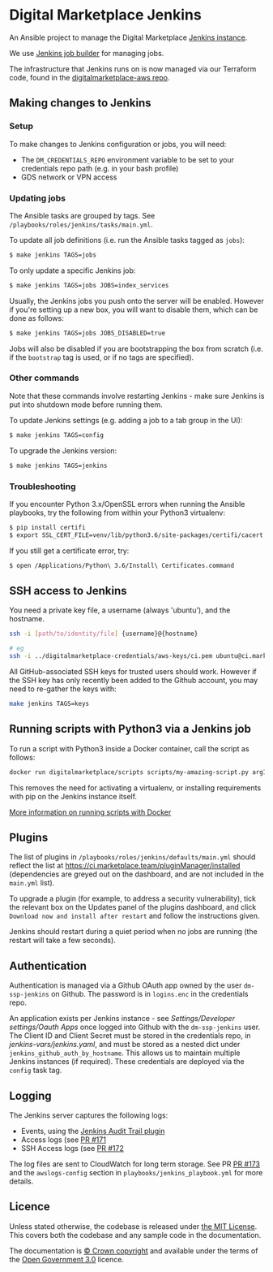 # Digital Marketplace Jenkins

An Ansible project to manage the Digital Marketplace [Jenkins instance](https://ci.marketplace.team/).

We use [Jenkins job builder](https://jenkins-job-builder.readthedocs.org/en/latest/index.html) for managing jobs.

The infrastructure that Jenkins runs on is now managed via our Terraform code, found in the [digitalmarketplace-aws
repo](https://github.com/alphagov/digitalmarketplace-aws/tree/master/terraform/modules/jenkins).

## Making changes to Jenkins

### Setup

To make changes to Jenkins configuration or jobs, you will need:

 * The `DM_CREDENTIALS_REPO` environment variable to be set to your credentials repo path (e.g. in your bash profile)
 * GDS network or VPN access

### Updating jobs

The Ansible tasks are grouped by tags. See `/playbooks/roles/jenkins/tasks/main.yml`.

To update all job definitions (i.e. run the Ansible tasks tagged as `jobs`):
```bash
$ make jenkins TAGS=jobs
```

To only update a specific Jenkins job:
```bash
$ make jenkins TAGS=jobs JOBS=index_services
```

Usually, the Jenkins jobs you push onto the server will be enabled. However if you're setting up a new box, you will
want to disable them, which can be done as follows:
```bash
$ make jenkins TAGS=jobs JOBS_DISABLED=true
```

Jobs will also be disabled if you are bootstrapping the box from scratch (i.e. if the `bootstrap`
tag is used, or if no tags are specified).

### Other commands

Note that these commands involve restarting Jenkins - make sure Jenkins is put into shutdown mode
before running them.

To update Jenkins settings (e.g. adding a job to a tab group in the UI):
```bash
$ make jenkins TAGS=config
```

To upgrade the Jenkins version:
```bash
$ make jenkins TAGS=jenkins
```

### Troubleshooting

If you encounter Python 3.x/OpenSSL errors when running the Ansible playbooks, try the following from within your Python3 virtualenv:

```bash
$ pip install certifi
$ export SSL_CERT_FILE=venv/lib/python3.6/site-packages/certifi/cacert.pem
```

If you still get a certificate error, try:

```bash
$ open /Applications/Python\ 3.6/Install\ Certificates.command
```

## SSH access to Jenkins

You need a private key file, a username (always 'ubuntu'), and the hostname.

```bash
ssh -i [path/to/identity/file] {username}@{hostname}

# eg
ssh -i ../digitalmarketplace-credentials/aws-keys/ci.pem ubuntu@ci.marketplace.team
```

All GitHub-associated SSH keys for trusted users should work. However if the SSH key has only recently
been added to the Github account, you may need to re-gather the keys with:

```bash
make jenkins TAGS=keys
```

## Running scripts with Python3 via a Jenkins job

To run a script with Python3 inside a Docker container, call the script as follows:

```bash
docker run digitalmarketplace/scripts scripts/my-amazing-script.py arg1 arg2 ...
```

This removes the need for activating a virtualenv, or installing requirements with pip on the Jenkins
instance itself.

[More information on running scripts with Docker](https://github.com/alphagov/digitalmarketplace-scripts#running-scripts-with-docker)


## Plugins

The list of plugins in `/playbooks/roles/jenkins/defaults/main.yml` should reflect the list at https://ci.marketplace.team/pluginManager/installed (dependencies
are greyed out on the dashboard, and are not included in the `main.yml` list).

To upgrade a plugin (for example, to address a security vulnerability), tick the relevant box on the Updates panel of the plugins dashboard, and
 click `Download now and install after restart` and follow the instructions given.

Jenkins should restart during a quiet period when no jobs are running (the restart will take a few seconds).


## Authentication

Authentication is managed via a Github OAuth app owned by the user `dm-ssp-jenkins` on
Github. The password is in `logins.enc` in the credentials repo.

An application exists per Jenkins instance - see *Settings/Developer settings/Oauth Apps* once logged into Github with
the `dm-ssp-jenkins` user. The Client ID and Client Secret must be stored in the credentials repo, in
*jenkins-vars/jenkins.yaml*, and must be stored as a nested dict under `jenkins_github_auth_by_hostname`. This allows
us to maintain multiple Jenkins instances (if required). These credentials are deployed via the `config` task tag.

## Logging

The Jenkins server captures the following logs:

- Events, using the [Jenkins Audit Trail plugin](https://wiki.jenkins.io/display/JENKINS/Audit+Trail+Plugin)
- Access logs (see [PR #171](https://github.com/alphagov/digitalmarketplace-jenkins/pull/171)
- SSH Access logs (see [PR #172](https://github.com/alphagov/digitalmarketplace-jenkins/pull/172)

The log files are sent to CloudWatch for long term storage. See PR [PR #173](https://github.com/alphagov/digitalmarketplace-jenkins/pull/173)
and the `awslogs-config` section in `playbooks/jenkins_playbook.yml` for more details.

## Licence

Unless stated otherwise, the codebase is released under [the MIT License][mit].
This covers both the codebase and any sample code in the documentation.

The documentation is [&copy; Crown copyright][copyright] and available under the terms
of the [Open Government 3.0][ogl] licence.

[mit]: LICENCE
[copyright]: http://www.nationalarchives.gov.uk/information-management/re-using-public-sector-information/uk-government-licensing-framework/crown-copyright/
[ogl]: http://www.nationalarchives.gov.uk/doc/open-government-licence/version/3/

